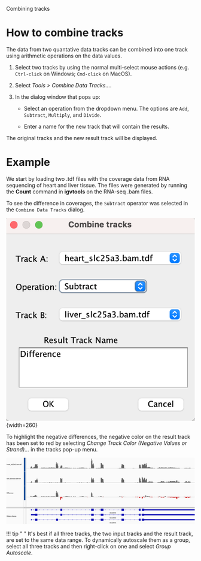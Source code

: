 <!---
The page title should not go in the menu
-->
<p class="page-title"> Combining tracks </p>

# How to combine tracks

The data from two quantative data tracks can be combined into one track using arithmetic operations on the data values.

1. Select two tracks by using the normal multi-select mouse actions (e.g. `Ctrl-click` on Windows; `Cmd-click` on MacOS).
 
2. Select *Tools > Combine Data Tracks...*. 

3. In the dialog window that pops up:

    * Select an operation from the dropdown menu. The options are `Add`, `Subtract`, `Multiply`, and `Divide`.

    * Enter a name for the new track that will contain the results.

The original tracks and the new result track will be displayed.

# Example

We start by loading two .tdf files with the coverage data from RNA sequencing of heart and liver tissue. The files were generated by running the **Count** command in **igvtools** on the RNA-seq .bam files.

To see the difference in coverages, the `Subtract` operator was selected in the `Combine Data Tracks` dialog.

![](../img/combine-tracks-dialog.png){width=260}

To highlight the negative differences, the negative color on the result track has been set to red by selecting *Change Track Color (Negative Values or Strand)...* in the tracks pop-up menu.

![](../img/combine-tracks.png)

!!! tip " "
    It's best if all three tracks, the two input tracks and the result track, are set to the same data range. To dynamically autoscale them as a group, select all three tracks and then right-click on one and select *Group Autoscale*.